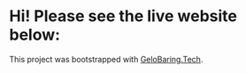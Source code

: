 # Hi! Please see the live website below:

This project was bootstrapped with [GeloBaring.Tech](https://gelobaring.tech/).
